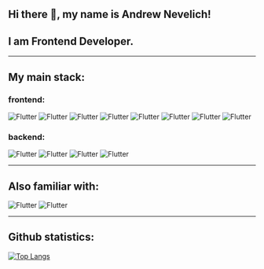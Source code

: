 ## Hi there 👋, my name is Andrew Nevelich! 
## I am Frontend Developer.

<hr>

## My main stack:
### frontend:
![Flutter](https://img.shields.io/badge/-Javascript-black?logoColor=38f2ffe&logo=Javascript&style=for-the-badge)
![Flutter](https://img.shields.io/badge/-React-black?logoColor=38f2ffe&logo=react&style=for-the-badge)
![Flutter](https://img.shields.io/badge/-Redux-black?logoColor=d768f2&logo=redux&style=for-the-badge)
![Flutter](https://img.shields.io/badge/-Saga/Thunk-black?logoColor=d768f2&logo=redux&style=for-the-badge)
![Flutter](https://img.shields.io/badge/-HTML5-black?logoColor=ed5555&logo=HTML5&style=for-the-badge)
![Flutter](https://img.shields.io/badge/-CSS3-black?logoColor=64a8f5&logo=CSS3&style=for-the-badge)
![Flutter](https://img.shields.io/badge/-Sass-black?logoColor=&logo=Sass&?messageColor=green&style=for-the-badge)
![Flutter](https://img.shields.io/badge/-BEM-black?logoColor=38f2ffe&logo=BEM&style=for-the-badge)
### backend:
![Flutter](https://img.shields.io/badge/-express-black?logoColor=38f2ffe&logo=express&style=for-the-badge)
![Flutter](https://img.shields.io/badge/-mongodb-black?logoColor=38f2ffe&logo=mongodb&style=for-the-badge)
![Flutter](https://img.shields.io/badge/-nodejs-black?logoColor=38f2ffe&logo=nodejs&style=for-the-badge)
![Flutter](https://img.shields.io/badge/-REST_API-black?logoColor=38f2ffe&logo=nodejs&style=for-the-badge)

<hr>

## Also familiar with:
![Flutter](https://img.shields.io/badge/-MobX-black?logoColor=&logo=mobx&?messageColor=green&style=for-the-badge)
![Flutter](https://img.shields.io/badge/-python-black?logoColor=38f2ffe&logo=python&style=for-the-badge)

<hr>

## Github statistics:
[![Top Langs](https://github-readme-stats.vercel.app/api/top-langs/?username=Giroskop&hide=PHP)](https://github.com/anuraghazra/github-readme-stats)






<!--
**Giroskop/Giroskop** is a ✨ _special_ ✨ repository because its `README.md` (this file) appears on your GitHub profile.

Here are some ideas to get you started:

- 🔭 I’m currently working on ...
- 🌱 I’m currently learning ...
- 👯 I’m looking to collaborate on ...
- 🤔 I’m looking for help with ...
- 💬 Ask me about ...
- 📫 How to reach me: ...
- 😄 Pronouns: ...
- ⚡ Fun fact: ...
-->
